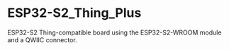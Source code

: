 # ESP32-S2_Thing_Plus
ESP32-S2 Thing-compatible board using the ESP32-S2-WROOM module and a QWIIC connector.
